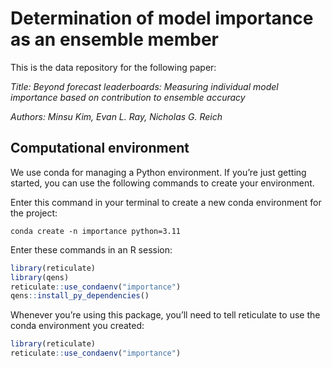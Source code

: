 
<!-- README.md is generated from README.Rmd. Please edit that file -->

# Determination of model importance as an ensemble member

<!-- badges: start -->
<!-- badges: end -->

This is the data repository for the following paper:

*Title: Beyond forecast leaderboards: Measuring individual model
importance based on contribution to ensemble accuracy*

*Authors: Minsu Kim, Evan L. Ray, Nicholas G. Reich*

## Computational environment

We use conda for managing a Python environment. If you’re just getting
started, you can use the following commands to create your environment.

Enter this command in your terminal to create a new conda environment
for the project:

    conda create -n importance python=3.11

Enter these commands in an R session:

``` r
library(reticulate)
library(qens)
reticulate::use_condaenv("importance")
qens::install_py_dependencies()
```

Whenever you’re using this package, you’ll need to tell reticulate to
use the conda environment you created:

``` r
library(reticulate)
reticulate::use_condaenv("importance")
```

